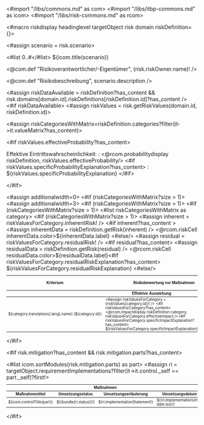 <#import "/libs/commons.md" as com>
<#import "/libs/itbp-commons.md" as icom>
<#import "/libs/risk-commons.md" as rcom>

<#macro riskdisplay headinglevel targetObject risk domain riskDefinition={}>
<div class="risk">

<#assign scenario = risk.scenario>

<#list 0..<headinglevel as i>#</#list> ${icom.title(scenario)}

<@com.def "Risikoverantwortlicher/-Eigentümer", (risk.riskOwner.name)! />

<@com.def "Risikobeschreibung", scenario.description />

<#assign riskDataAvailable = riskDefinition?has_content && risk.domains[domain.id].riskDefinitions[riskDefinition.id]?has_content />
<#if riskDataAvailable>
<#assign riskValues = risk.getRiskValues(domain.id, riskDefinition.id)>

<#assign riskCategoriesWithMatrix=riskDefinition.categories?filter(it->it.valueMatrix?has_content)>

<#if riskValues.effectiveProbability?has_content>

Effektive Eintritts&shy;wahrscheinlichkeit:
: <@rcom.probabilitydisplay riskDefinition, riskValues.effectiveProbability/>
<#if riskValues.specificProbabilityExplanation?has_content>
: ${riskValues.specificProbabilityExplanation}
</#if>

</#if>

<table class="table" style="width:100%;font-size:70%;">
<colgroup>
<#assign additionalwidth=0>
<#if (riskCategoriesWithMatrix?size > 1)>
  <#assign additionalwidth=3>
  <col span="1" style="width: ${4*additionalwidth}%;">
</#if>
  <col span="1" style="width: ${28-additionalwidth}%;">
  <col span="1" style="width: ${16-additionalwidth}%;">
  <col span="1" style="width: ${28-additionalwidth}%;">
  <col span="1" style="width: ${28-additionalwidth}%;">
</colgroup>
<thead>
<tr>
<#if (riskCategoriesWithMatrix?size > 1)>
<th colspan="1">Kriterium</th>
</#if>
<th colspan="2">Risikobewertung vor Maßnahmen</th>
<th>Risikobehandlung</th>
<th colspan="1">Risikobewertung nach Maßnahmen</th>
</tr>
<tr>
<#if (riskCategoriesWithMatrix?size > 1)>
<th />
</#if>
<th>Effektive Auswirkung</th>
<th>Bruttorisiko</th>
<th>Risikobehandlungsoptionen</th>
<th>Nettorisiko</th>
</tr>
</thead>
<tbody>
<#list riskCategoriesWithMatrix as category>
<tr>
<#if (riskCategoriesWithMatrix?size > 1)>
<td>${category.translations[.lang].name}&nbsp;(${category.id})</td>
</#if>
<td>
<#assign riskValuesForCategory = (riskValues[category.id])! />
<#if riskValuesForCategory?has_content>
<@rcom.impactdisplay riskDefinition category, riskValuesForCategory.effectiveImpact /><#if riskValuesForCategory.specificImpactExplanation?has_content><br/>${riskValuesForCategory.specificImpactExplanation}</#if>
</#if>
<br/>
</td>
<#assign inherent = riskValuesForCategory.inherentRisk! />
<#if inherent?has_content >
<#assign inherentData = riskDefinition.getRisk(inherent) />
<@rcom.riskCell inherentData.color>${inherentData.label}</@rcom.riskCell>
<#else/>
<td />
</#if>
<td>
<#assign riskValuesForCategory = (riskValues[category.id])! />
<#if riskValuesForCategory?has_content>
${(riskValuesForCategory.riskTreatments?map(t->rcom.riskReductionLabel(t))?join(', '))!}
<#if (riskValuesForCategory.riskTreatmentExplanation)?has_content>
<br/>
${riskValuesForCategory.riskTreatmentExplanation}
</#if>
</#if>
<br/>
</td>
<#assign residual = riskValuesForCategory.residualRisk! />
<#if residual?has_content>
<#assign residualData = riskDefinition.getRisk(residual) />
<@rcom.riskCell residualData.color>${residualData.label}<#if riskValuesForCategory.residualRiskExplanation?has_content><br/>${riskValuesForCategory.residualRiskExplanation}</#if></@rcom.riskCell>
<#else/>
<td />
</#if>

</tr>
</#list>
</tbody>
</table>

</#if>

<#if risk.mitigation?has_content && risk.mitigation.parts?has_content>
<table class="table " style="width:100%;font-size:70%;">
<colgroup>
  <col span="1" style="width: 40%;">
  <col span="1" style="width: 10%;">
  <col span="1" style="width: 40%;">
  <col span="1" style="width: 10%;">
</colgroup>
<thead>
<tr>
<th colspan="4">Maßnahmen</th>
</tr>
<tr>
<th>Maßnahmentitel</th>
<th>Umsetzungs&shy;status</th>
<th>Umsetzungserläuterung</th>
<th>Umset&shy;zungs&shy;datum</th>
</tr>
</thead>
<tbody>
<#list icom.sortModules(risk.mitigation.parts) as part>
<#assign ri = targetObject.requirementImplementations?filter(it->it.control._self == part._self)?first!>
<tr>
<td>${icom.controlTitle(part)}</td>
<td>${(bundle[ri.status])!}</td>
<td>${ri.implementationStatement!}</td>
<td>${(ri.implementationUntil?date.iso)!}</td>
</tr>
</#list>
</tbody>
</table>

</#if>
</div>
</#macro>